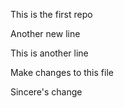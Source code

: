 This is the first repo

Another new line

This is another line

Make changes to this file

Sincere's change
